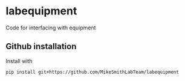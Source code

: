 # labequipment
Code for interfacing with equipment

## Github installation
Install with 
    
    pip install git+https://github.com/MikeSmithLabTeam/labequipment